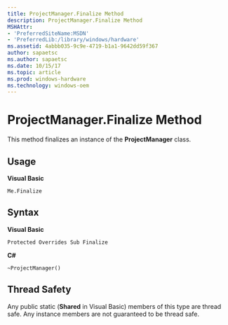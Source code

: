 ```yaml
---
title: ProjectManager.Finalize Method
description: ProjectManager.Finalize Method
MSHAttr:
- 'PreferredSiteName:MSDN'
- 'PreferredLib:/library/windows/hardware'
ms.assetid: 4abbb035-9c9e-4719-b1a1-9642dd59f367
author: sapaetsc
ms.author: sapaetsc
ms.date: 10/15/17
ms.topic: article
ms.prod: windows-hardware
ms.technology: windows-oem
---
```


# ProjectManager.Finalize Method


This method finalizes an instance of the **ProjectManager** class.

## <span id="Usage"></span><span id="usage"></span><span id="USAGE"></span>Usage


**Visual Basic**

`Me.Finalize`

## <span id="Syntax"></span><span id="syntax"></span><span id="SYNTAX"></span>Syntax


**Visual Basic**

`Protected Overrides Sub Finalize`

**C#**

`~ProjectManager()`

## <span id="Thread_Safety"></span><span id="thread_safety"></span><span id="THREAD_SAFETY"></span>Thread Safety


Any public static (**Shared** in Visual Basic) members of this type are thread safe. Any instance members are not guaranteed to be thread safe.

 

 






